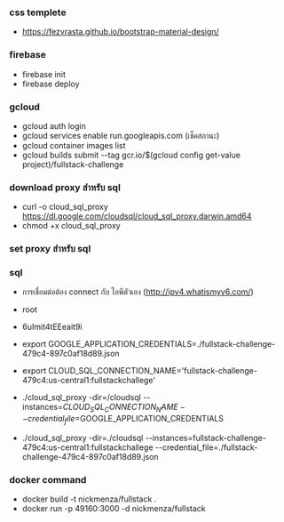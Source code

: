 ### css templete
* https://fezvrasta.github.io/bootstrap-material-design/

### firebase 
* firebase init
* firebase deploy


### gcloud 
* gcloud auth login
* gcloud services enable run.googleapis.com (เช็คสถานะ)
* gcloud container images list
* gcloud builds submit --tag gcr.io/$(gcloud config get-value project)/fullstack-challenge

### download proxy สำหรับ sql
* curl -o cloud_sql_proxy https://dl.google.com/cloudsql/cloud_sql_proxy.darwin.amd64
* chmod +x cloud_sql_proxy

### set proxy สำหรับ sql


### sql
* การเชื่อมต่อต้อง connect กับ ไอพีตัวเอง (http://ipv4.whatismyv6.com/)
* root
* 6uImit4tEEeait9i
* export GOOGLE_APPLICATION_CREDENTIALS=./fullstack-challenge-479c4-897c0af18d89.json
* export CLOUD_SQL_CONNECTION_NAME='fullstack-challenge-479c4:us-central1:fullstackchallege'


* ./cloud_sql_proxy -dir=/cloudsql --instances=$CLOUD_SQL_CONNECTION_NAME --credential_file=$GOOGLE_APPLICATION_CREDENTIALS

* ./cloud_sql_proxy -dir=./cloudsql --instances=fullstack-challenge-479c4:us-central1:fullstackchallege --credential_file=./fullstack-challenge-479c4-897c0af18d89.json


### docker command
* docker build -t nickmenza/fullstack .
* docker run -p 49160:3000 -d nickmenza/fullstack